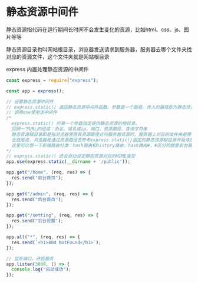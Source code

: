 # 静态资源中间件

静态资源指代码在运行期间长时间不会发生变化的资源，比如html、css、js、图片等等

静态资源目录也叫网站根目录，浏览器发送请求到服务器，服务器去哪个文件夹找对应的资源文件，这个文件夹就是网站根目录

express 内置处理静态资源的中间件

```js
const express = require("express");

const app = express();

// 设置静态资源中间件
// express.static() 返回静态资源中间件函数，参数是一个路径，传入的路径即为静态资源文件夹路径。即服务器响应浏览器请求时寻找对应文件、读取文件、响应文件内容的目录
// 调用use使用该中间件
/* 
  express.static() 的第一个参数指定提供静态资源的根目录。
  回顾一下URL的组成：协议、域名或ip、端口、资源路径、查询字符串
  静态资源根目录即是指浏览器使用其资源路径访问服务器资源时，服务器上对应的文件夹是哪一个。‘
  也就是说，浏览器是通过资源路径去参考express.static()指定的静态资源根目录开始寻找对应的文件的
  这里可以想一下前端路由分类：hash路由和history路由，hash路由#，#区分的就是前台路由和后台路由
*/ 
// express.static() 还会自动设定静态资源对应的MIME类型
app.use(express.static(__dirname + '/public')); 

app.get("/home", (req, res) => {
  res.send("前台首页");
});

app.get("/admin", (req, res) => {
  res.send("后台首页");
});

app.get("/setting", (req, res) => {
  res.send("后台设置");
});

app.all("*", (req, res) => {
  res.send(`<h1>404 NotFound</h1>`);
});

// 监听端口，开启服务
app.listen(3000, () => {
  console.log("启动成功");
});

```

